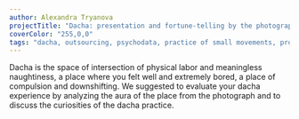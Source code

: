 ```yaml
---
author: Alexandra Tryanova
projectTitle: "Dacha: presentation and fortune-telling by the photograph"
coverColor: "255,0,0"
tags: "dacha, outsourcing, psychodata, practice of small movements, protocols of self-organisation, sanatorium"
---
```


Dacha is the space of intersection of physical labor and meaningless naughtiness, a place where you felt well and extremely bored, a place of сompulsion and downshifting. We suggested to evaluate your dacha experience by analyzing the aura of the place from the photograph and to discuss the curiosities of the dacha practice.
